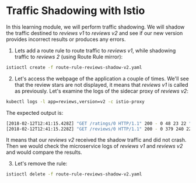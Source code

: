 # Traffic Shadowing with Istio
In this learning module, we will perform traffic shadowing. We will shadow the traffic destined to _reviews v1_ to _reviews v2_ and see if our new version provides incorrect results or produces any errors.

1. Lets add a route rule to route traffic to _reviews v1_, while shadowing traffic to _reviews 2_ (using Route Rule mirror):
  ```bash
  istioctl create -f route-rule-reviews-shadow-v2.yaml  
  ```

2. Let's access the webpage of the application a couple of times. We'll see that the review stars are not displayed, it means that _reviews v1_ is called as previously. Let's examine the logs of the sidecar proxy of _reviews v2_:
  ```bash
  kubectl logs -l app=reviews,version=v2 -c istio-proxy
  ```
  The expected output is:
  ```bash
  [2018-02-12T12:41:15.428Z] "GET /ratings/0 HTTP/1.1" 200 - 0 48 23 22 "-" "Apache-CXF/3.1.14" "3a17f766-1077-99ab-bb8a-5b3808642ff2" "ratings:9080" "172.30.174.69:9080"
[2018-02-12T12:41:15.228Z] "GET /reviews/0 HTTP/1.1" 200 - 0 379 240 223 "172.30.30.8" "python-requests/2.18.4" "3a17f766-1077-99ab-bb8a-5b3808642ff2" "reviews:9080-shadow" "127.0.0.1:9080"
  ```

  It means that our _reviews v2_ received the shadow traffic and did not crash. Then we would check the microservice logs of _reviews v1_ and _reviews v2_ and would compare the results.

3. Let's remove the rule:
```bash
istioctl delete -f route-rule-reviews-shadow-v2.yaml
```
